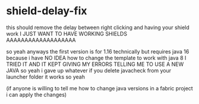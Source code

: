 # shield-delay-fix
this should remove the delay between right clicking and having your shield work I JUST WANT TO HAVE WORKING SHIELDS AAAAAAAAAAAAAAAAAAA

so yeah anyways the first version is for 1.16 technically but requires java 16 because i have NO IDEA how to change the template to work with java 8 I TRIED IT AND IT KEPT GIVING MY ERRORS TELLING ME TO USE A NEW JAVA so yeah i gave up whatever if you delete javacheck from your launcher folder it works so yeah

(if anyone is willing to tell me how to change java versions in a fabric project i can apply the changes)
